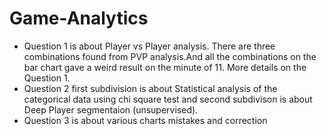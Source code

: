 # Game-Analytics
* Question 1 is about Player vs Player analysis. There are three combinations found from PVP analysis.And all the combinations on the bar chart gave a weird result on the minute of 11. More details on the Question 1.
* Question 2 first subdivision is about  Statistical analysis of the categorical data using chi square test and second subdivison is about Deep Player segmentaion (unsupervised).
* Question 3 is about various charts mistakes and correction
